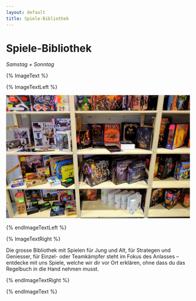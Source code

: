 ```yaml
---
layout: default
title: Spiele-Bibliothek
---
```


# Spiele-Bibliothek

_Samstag + Sonntag_

{% ImageText %}

{% ImageTextLeft %}

![2018, Luzerner Spieltage](../images/2018-spieltage-01.jpg)

{% endImageTextLeft %}

{% ImageTextRight %}

Die grosse Bibliothek mit Spielen für Jung und Alt, für Strategen und Geniesser, für Einzel- oder Teamkämpfer steht im Fokus des Anlasses – entdecke mit uns Spiele, welche wir dir vor Ort erklären, ohne dass du das Regelbuch in die Hand nehmen musst.

{% endImageTextRight %}

{% endImageText %}
